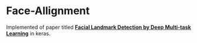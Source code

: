 # Face-Allignment
Implemented of paper titled [**Facial Landmark Detection by
Deep Multi-task Learning**](http://personal.ie.cuhk.edu.hk/~ccloy/files/eccv_2014_deepfacealign.pdf) in keras.
